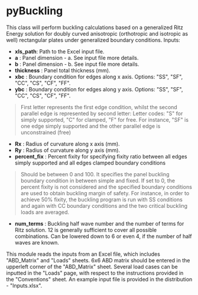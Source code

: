 # pyBuckling
This class will perform buckling calculations based on a generalized Ritz Energy solution for doubly curved anisotropic (orthotropic and isotropic as well) rectangular plates under generalized boundary conditions.
Inputs:
- **xls_path**: Path to the Excel input file.
- **a** : Panel dimension - a. See input file more details.
- **b** : Panel dimension - b. See input file more details.
- **thickness** : Panel total thickness (mm).
- **xbc** : Boundary condition for edges along x axis. Options: "SS", "SF", "CC", "CS", "CF", "FF".
- **ybc** : Boundary condition for edges along y axis. Options: "SS", "SF", "CC", "CS", "CF", "FF".
>First letter represents the first edge condition, whilst the second parallel edge is represented by second letter:
 Letter codes: "S" for simply supported, "C" for clamped, "F" for free.
 For instance, "SF" is one edge simply supported and the other parallel edge is unconstrained (free)
- **Rx** : Radius of curvature along x axis (mm).
- **Ry** : Radius of curvature along y axis (mm).
- **percent_fix** : Percent fixity for specifying fixity ratio between all edges simply supported and all edges clamped boundary conditions
>Should be between 0 and 100. It specifies the panel buckling boundary condition in between simple and fixed. 
 If set to 0, the percent fixity is not considered and the specified boundary conditions are used to obtain buckling margin of safety. 
 For instance, in order to achieve 50% fixity, the buckling program is run with SS conditions and again with CC boundary conditions and the two critical buckling loads are averaged.
- **num_terms** : Buckling half wave number and the number of terms for Ritz solution. 12 is generally sufficient to cover all possible combinations.
             Can be lowered down to 6 or even 4, if the number of half waves are known.

This module reads the inputs from an Excel file, which includes "ABD_Matrix" and "Loads" sheets. 6x6 ABD matrix should be entered in the upperleft corner of the "ABD_Matrix" sheet. Several load cases can be inputted in the "Loads" page, with respect to the instructions provided in the "Conventions" sheet. An example input file is provided in the distribution - "Inputs.xlsx".
